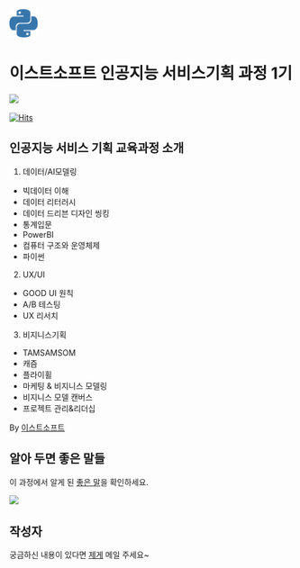 <img src="image/python-color.svg" alt="mypy logo" width="50px"/>

이스트소프트 인공지능 서비스기획 과정 1기
=======================================

<img src="https://capsule-render.vercel.app/api?type=waving&color=auto&height=200&section=header&text=Welcome%20My%20Github!&fontSize=60" />

[![Hits](https://hits.seeyoufarm.com/api/count/incr/badge.svg?url=https%3A%2F%2Fgithub.com%2Faiexplorer515%2Fwassup_white&count_bg=%2379C83D&title_bg=%23555555&icon=&icon_color=%23E7E7E7&title=hits&edge_flat=false)](https://hits.seeyoufarm.com)   


인공지능 서비스 기획 교육과정 소개
---------------
1. 데이터/AI모델링
- 빅데이터 이해
- 데이터 리터러시
- 데이터 드리븐 디자인 씽킹
- 통계입문
- PowerBI
- 컴퓨터 구조와 운영체제
- 파이썬

2. UX/UI
- GOOD UI 원칙
- A/B 테스팅
- UX 리서치

3. 비지니스기획
- TAMSAMSOM
- 캐즘
- 플라이휠
- 마케팅 & 비지니스 모델링
- 비지니스 모델 캔버스
- 프로젝트 관리&리더십

By [이스트소프트](https://m.estsoft.ai/)
           



알아 두면 좋은 말들 
---------------

이 과정에서 알게 된 [좋은 말](https://www.notion.so/oreumi/5d0c977a69cd4f3e8b70599aa91b83a1)을 확인하세요.

<a href="https://opgc.me/#/users/aiexplorer515" target="_blank"><img src="https://api.opgc.me/githubs/users/aiexplorer515/tag/?theme=basic" /></a>

작성자 
---------------

궁금하신 내용이 있다면 [제게](<white2d@naver.com>)  메일 주세요~